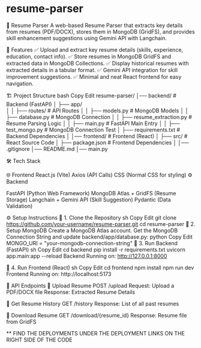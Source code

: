 ﻿# resume-parser


📄 Resume Parser
A web-based Resume Parser that extracts key details from resumes (PDF/DOCX), stores them in MongoDB (GridFS), and provides skill enhancement suggestions using Gemini API with Langchain.

🚀 Features
✅ Upload and extract key resume details (skills, experience, education, contact info).
✅ Store resumes in MongoDB GridFS and extracted data in MongoDB Collections.
✅ Display historical resumes with extracted details in a tabular format.
✅ Gemini API integration for skill improvement suggestions.
✅ Minimal and neat React frontend for easy navigation.

🏗️ Project Structure
bash
Copy
Edit
resume-parser/
│── backend/              # Backend (FastAPI)
│   ├── app/             
│   │   ├── routes/       # API Routes
│   │   ├── models.py     # MongoDB Models
│   │   ├── database.py   # MongoDB Connection
│   │   ├── resume_extraction.py  # Resume Parsing Logic
│   │   ├── main.py       # FastAPI Main Entry
│   │   ├── test_mongo.py # MongoDB Connection Test
│   ├── requirements.txt  # Backend Dependencies
│
│── frontend/             # Frontend (React)
│   ├── src/              # React Source Code
│   ├── package.json      # Frontend Dependencies
│
│── .gitignore
│── README.md
│── main.py


🛠️ Tech Stack

🌐 Frontend
React.js (Vite)
Axios (API Calls)
CSS (Normal CSS for styling)
⚙️ Backend

FastAPI (Python Web Framework)
MongoDB Atlas + GridFS (Resume Storage)
Langchain + Gemini API (Skill Suggestion)
Pydantic (Data Validation)

⚙️ Setup Instructions
🔹 1. Clone the Repository
sh
Copy
Edit
git clone https://github.com/your-username/resume-parser.git
cd resume-parser
🔹 2. Setup MongoDB
Create a MongoDB Atlas account.
Get the MongoDB Connection String and update backend/app/database.py:
python
Copy
Edit
MONGO_URI = "your-mongodb-connection-string"
🔹 3. Run Backend (FastAPI)
sh
Copy
Edit
cd backend
pip install -r requirements.txt
uvicorn app.main:app --reload
Backend Running on: http://127.0.0.1:8000

🔹 4. Run Frontend (React)
sh
Copy
Edit
cd frontend
npm install
npm run dev
Frontend Running on: http://localhost:5173

📂 API Endpoints
📌 Upload Resume
POST /upload
Request: Upload a PDF/DOCX file
Response: Extracted Resume Details

📌 Get Resume History
GET /history
Response: List of all past resumes

📌 Download Resume
GET /download/{resume_id}
Response: Resume file from GridFS

** FIND THE DEPLOYMENTS UNDER THE DEPLOYMENT LINKS ON THE RIGHT SIDE OF THE CODE
